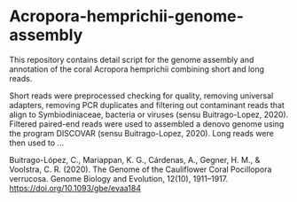 # Acropora-hemprichii-genome-assembly
This repository contains detail script for the genome assembly and annotation of the coral Acropora hemprichii combining short and long reads.

Short reads were preprocessed checking for quality, removing universal adapters, removing PCR duplicates and filtering out contaminant reads that align to Symbiodiniaceae, bacteria or viruses (sensu Buitrago-Lopez, 2020). 
Filtered paired-end reads were used to assembled a denovo genome using the program DISCOVAR (sensu Buitrago-Lopez, 2020). Long reads were then used to ... 

Buitrago-López, C., Mariappan, K. G., Cárdenas, A., Gegner, H. M., & Voolstra, C. R. (2020). The Genome of the Cauliflower Coral Pocillopora verrucosa. Genome Biology and Evolution, 12(10), 1911–1917. https://doi.org/10.1093/gbe/evaa184

